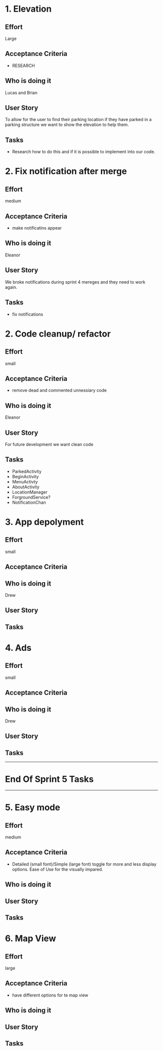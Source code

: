 # 1. Elevation
## Effort
Large
## Acceptance Criteria
* RESEARCH
## Who is doing it
Lucas and Brian
## User Story
To allow for the user to find their parking location if they have parked in a parking structure we want to show the elevation to help them.
## Tasks
* Research how to do this and if it is possible to implement into our code.
 
# 2. Fix notification after merge
## Effort
medium
## Acceptance Criteria
* make notificatins appear
## Who is doing it
Eleanor
## User Story
We broke notifications during sprint 4 mereges and they need to work again.
## Tasks
* fix notifications
 
# 2. Code cleanup/ refactor
## Effort
small
## Acceptance Criteria
* remove dead and commented unnessiary code
## Who is doing it
Eleanor
## User Story
For future development we want clean code
## Tasks
* ParkedActivity
* BeginActivity
* MenuActivty
* AboutActivity
* LocationManager
* ForgroundService?
* NotificationChan
 
# 3. App depolyment
## Effort
small
## Acceptance Criteria
## Who is doing it
Drew
## User Story
## Tasks

# 4. Ads
## Effort
small
## Acceptance Criteria
## Who is doing it
Drew
## User Story
## Tasks

 _________
# End Of Sprint 5 Tasks
 _________

# 5. Easy mode
## Effort
medium
## Acceptance Criteria
* Detailed (small font)/Simple (large font) toggle for more and less display options. Ease of Use for the visually impared.
## Who is doing it
## User Story
## Tasks

# 6. Map View
## Effort
large
## Acceptance Criteria
* have different options for te map view
## Who is doing it
## User Story
## Tasks
